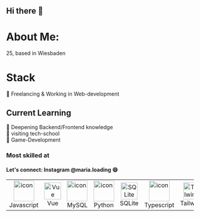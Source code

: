 ## Hi there 👋
 <h1 align="left">About Me:</h1>
  25, based in Wiesbaden
  <h1 align="left">Stack</h1>
 💬 Freelancing & Working in Web-development
  <h2 align="left">Current Learning</h2>
  <dl align="left">
    <dt>
       <dt>🌱 Deepening Backend/Frontend knowledge </dt>
       <dt>🌱 visiting tech-school </dt>
       <dt>🌱 Game-Development </dt>
  </dl>

  <h3 align="left">Most skilled at</h3> 
   <table align="center">
     <tr>
      <td align="center" width="90">
        <img src="https://techstack-generator.vercel.app/js-icon.svg" alt="icon" width="55" height="55" />
        <br>Javascript
      </td>
      <td align="center" width="90">
          <a href="https://vuejs.org/" target="_blank"><img alt="Vue" width="45" src="https://raw.githubusercontent.com/HighAmbition211/HighAmbition211/auxiliary/frameworks/vue.gif" /></a>
          <br>Vue
      </td>  
      <td align="center" width="90">
        <img src="https://techstack-generator.vercel.app/mysql-icon.svg" alt="icon" width="55" height="55" />
        <br>MySQL
      </td>
      <td align="center" width="90">
        <img src="https://techstack-generator.vercel.app/python-icon.svg" alt="icon" width="55" height="55" />
        <br>Python
      </td>
         <td align="center" width="90">
        <img src="https://skillicons.dev/icons?i=sqlite" width="45" height="45" alt="SQLite" />
        <br>SQLite
      </td>
       <td align="center" width="90">
        <img src="https://techstack-generator.vercel.app/ts-icon.svg" alt="icon" width="55" height="55" />
        <br>Typescript
      </td>
       <td align="center" width="90">
        <img src="https://skillicons.dev/icons?i=tailwind" width="45" height="45" alt="Tailwind" />
        <br>Tailwind
      </td>
 </tr>
 <h4 align="left">Let's connect: Instagram @maria.loading 😄</h4>  
<!--
**Necira/Necira** is a ✨ _special_ ✨ repository because its `README.md` (this file) appears on your GitHub profile.

Here are some ideas to get you started:

- 🔭 I’m currently working on ...
- 🌱 I’m currently learning ...
- 👯 I’m looking to collaborate on ...
- 🤔 I’m looking for help with ...
- 💬 Ask me about ...
- 📫 How to reach me: ...
- 😄 Pronouns: ...
- ⚡ Fun fact: ...
-->
